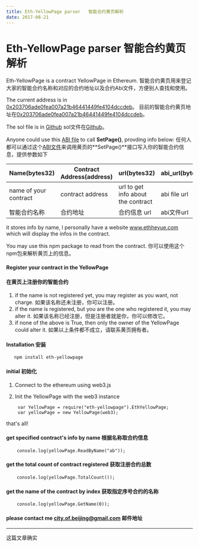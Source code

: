 ```yaml
---
title: Eth-YellowPage parser   智能合约黄页解析
date: 2017-08-21
---
```


Eth-YellowPage parser   智能合约黄页解析
=========================

Eth-YellowPage is a contract YellowPage in Ethereum.
智能合约黄页用来登记大家的智能合约名称和对应的合约地址以及合约Abi文件，方便别人查找和使用。

The current address is in [0x203706ade0fea007a21b46441449fe4104dccdeb](https://etherchain.org/account/0x203706ade0fea007a21b46441449fe4104dccdeb)。
目前的智能合约黄页地址在[0x203706ade0fea007a21b46441449fe4104dccdeb](https://etherchain.org/account/0x203706ade0fea007a21b46441449fe4104dccdeb)。

The sol file is in [Github](https://github.com/lkiversonlk/eth-yellowpage/blob/master/contracts/YellowPage.sol)
sol文件在[Github](https://github.com/lkiversonlk/eth-yellowpage/blob/master/contracts/YellowPage.sol)。

Anyone could use this [ABI file](https://github.com/lkiversonlk/eth-yellowpage/blob/master/build/contracts/YellowPage.json) to call **SetPage()**, provding info below:
任何人都可以通过这个[ABI文件](https://github.com/lkiversonlk/eth-yellowpage/blob/master/build/contracts/YellowPage.json)来调用黄页的**SetPage()**接口写入你的智能合约信息，提供参数如下

| Name(bytes32) | Contract Address(address) | url(bytes32) | abi_url(bytes32) |
|-|------|-|-|
| name of your contract  |  contract address | url to get info about the contract  | abi file url | 
| 智能合约名称 | 合约地址 | 合约信息 url | abi文件url |

it stores info by name, I personally have a website www.ethheyue.com which will display the infos in the contract.

You may use this npm package to read from the contract.
你可以使用这个npm包来解析黄页上的信息。

#### Register your contract in the YellowPage
#### 在黄页上注册你的智能合约

1. if the name is not registered yet, you may register as you want, not charge.
如果该名称还未注册，你可以注册。
2. if the name is registered, but you are the one who registered it, you may alter it.
如果该名称已经注册，但是注册者就是你，你可以修改它。
3. if none of the above is True, then only the owner of the YellowPage could alter it.
如果以上条件都不成立，请联系黄页拥有者。

#### Installation 安装
       npm install eth-yellowpage
#### initial 初始化
1. Connect to the ethereum using web3.js
2. Init the YellowPage with the web3 instance
        
        var YellowPage = require("eth-yellowpage").EthYellowPage;        
        var yellowPage = new YellowPage(web3);
that's all!
#### get specified contract's info by name 根据名称取合约信息

        console.log(yellowPage.ReadByName("ab"));

#### get the total count of contract registered 获取注册合约总数

        console.log(yellowPage.TotalCount());

#### get the name of the contract by index 获取指定序号合约的名称

        console.log(yellowPage.GetName(0));

#### please contact me city.of.beijing@gmail.com 邮件地址

---------------------------------
这篇文章确实